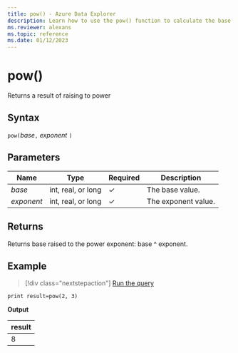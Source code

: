 ```yaml
---
title: pow() - Azure Data Explorer
description: Learn how to use the pow() function to calculate the base raised to the power of the exponent.
ms.reviewer: alexans
ms.topic: reference
ms.date: 01/12/2023
---
```

# pow()

Returns a result of raising to power

## Syntax

`pow(`*base*`,` *exponent* `)`

## Parameters

| Name | Type | Required | Description |
|--|--|--|--|
| *base*| int, real, or long | &check; | The base value.|
| *exponent*| int, real, or long | &check; | The exponent value.|

## Returns

Returns base raised to the power exponent: base ^ exponent.

## Example 

> [!div class="nextstepaction"]
> <a href="https://dataexplorer.azure.com/clusters/help/databases/Samples?query=H4sIAAAAAAAAAysoyswrUShKLS7NKbEtyC/XMNJRMNYEAGG04SkWAAAA" target="_blank">Run the query</a>

```kusto
print result=pow(2, 3)
```

**Output**

|result|
|--|
|8|
